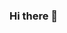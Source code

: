 ### Hi there 👋

<!--
**Monicahinga/Monicahinga** is a ✨ _special_ ✨ repository because its `README.md` (this file) appears on your GitHub profile.

Here are some ideas to get you started:

- 🔭 I’m currently working on python projects
- 🌱 I’m currently learning on Django
- 👯 I’m looking to collaborate on google
- 🤔 I’m looking for help with AWS
- 💬 Ask me about anything
- 📫 How to reach me: monicahinga25
- 😄 Pronouns: ...
- ⚡ Fun fact: ...
-->
